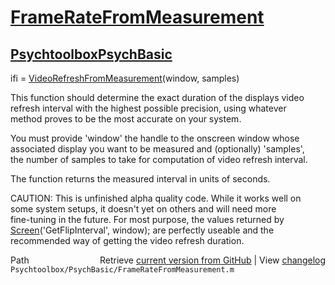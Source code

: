 # [FrameRateFromMeasurement](FrameRateFromMeasurement)
## [Psychtoolbox](Psychtoolbox)[PsychBasic](PsychBasic)

ifi = [VideoRefreshFromMeasurement](VideoRefreshFromMeasurement)(window, samples)  
  
This function should determine the exact duration of the displays video  
refresh interval with the highest possible precision, using whatever  
method proves to be the most accurate on your system.  
  
You must provide 'window' the handle to the onscreen window whose  
associated display you want to be measured and (optionally) 'samples',  
the number of samples to take for computation of video refresh interval.  
  
The function returns the measured interval in units of seconds.  
  
CAUTION: This is unfinished alpha quality code. While it works well on  
some system setups, it doesn't yet on others and will need more  
fine-tuning in the future. For most purpose, the values returned by  
[Screen](Screen)('GetFlipInterval', window); are perfectly useable and the  
recommended way of getting the video refresh duration.  




<div class="code_header" style="text-align:right;">
  <span style="float:left;">Path&nbsp;&nbsp;</span> <span class="counter">Retrieve <a href=
  "https://raw.github.com/Psychtoolbox-3/Psychtoolbox-3/beta/Psychtoolbox/PsychBasic/FrameRateFromMeasurement.m">current version from GitHub</a> | View <a href=
  "https://github.com/Psychtoolbox-3/Psychtoolbox-3/commits/beta/Psychtoolbox/PsychBasic/FrameRateFromMeasurement.m">changelog</a></span>
</div>
<div class="code">
  <code>Psychtoolbox/PsychBasic/FrameRateFromMeasurement.m</code>
</div>

